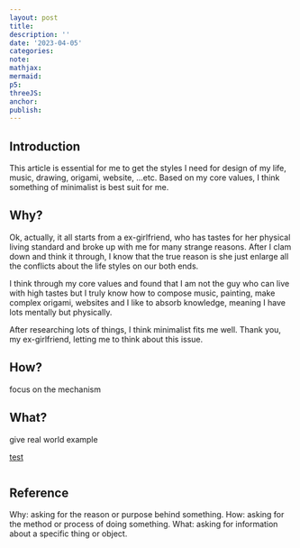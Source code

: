 ```yaml
---
layout: post
title:
description: ''
date: '2023-04-05'
categories:
note:
mathjax:
mermaid:
p5:
threeJS:
anchor:
publish:
---
```


## Introduction

This article is essential for me to get the styles I need for design of my life, music, drawing, origami, website, ...etc. Based on my core values, I think something of minimalist is best suit for me.

## Why?

Ok, actually, it all starts from a ex-girlfriend, who has tastes for her physical living standard and broke up with me for many strange reasons. After I clam down and think it through, I know that the true reason is she just enlarge all the conflicts about the life styles on our both ends.

I think through my core values and found that I am not the guy who can live with high tastes but I truly know how to compose music, painting, make complex origami, websites and I like to absorb knowledge, meaning I have lots mentally but physically.

After researching lots of things, I think minimalist fits me well. Thank you, my ex-girlfriend, letting me to think about this issue.

## How?

focus on the mechanism

## What?

give real world example

[test]({{site.baseurl}}/test/2021/06/14/xxx.html)

<img src="{{site.baseurl}}/assets/img/xxx.png" alt="">

## Reference

Why: asking for the reason or purpose behind something.
How: asking for the method or process of doing something.
What: asking for information about a specific thing or object.
